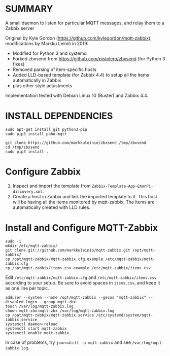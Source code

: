 SUMMARY
=======

A small daemon to listen for particular MQTT messages, and relay them to a Zabbix server

Original by Kyle Gordon (https://github.com/kylegordon/mqtt-zabbix),
modifications by Markku Leiniö in 2019:
- Modified for Python 3 and systemd
- Forked zbxsend from https://github.com/pistolero/zbxsend (for Python 3 fixes)
- Removed parsing of item-specific hosts
- Added LLD-based template (for Zabbix 4.4) to setup all the items automatically in Zabbix
- plus other style adjustments

Implementation tested with Debian Linux 10 (Buster) and Zabbix 4.4.

INSTALL DEPENDENCIES
=======

```
sudo apt-get install git python3-pip
sudo pip3 install paho-mqtt

git clone https://github.com/markkuleinio/zbxsend /tmp/zbxsend
cd /tmp/zbxsend
sudo pip3 install .
```

Configure Zabbix
========

1. Inspect and import the template from `Zabbix-Template-App-EmonPi-discovery.xml`.
1. Create a host in Zabbix and link the imported template to it. This host will be having all the
items monitored by mqtt-zabbix. The items are automatically created with LLD rules.

Install and Configure MQTT-Zabbix
========

```
sudo -i
mkdir /etc/mqtt-zabbix/
git clone git://github.com/markkuleinio/mqtt-zabbix.git /opt/mqtt-zabbix/
cp /opt/mqtt-zabbix/mqtt-zabbix.cfg.example /etc/mqtt-zabbix/mqtt-zabbix.cfg
cp /opt/mqtt-zabbix/items.csv.example /etc/mqtt-zabbix/items.csv
```

Edit `/etc/mqtt-zabbix/mqtt-zabbix.cfg` and `/etc/mqtt-zabbix/items.csv` according
to your setup. Be sure to avoid spaces in `items.csv`, and keep it as one line per topic.

```
adduser --system --home /opt/mqtt-zabbix --gecos "mqtt-zabbix" --disabled-login --group mqtt-zbx
touch /var/log/mqtt-zabbix.log
chown mqtt-zbx:mqtt-zbx /var/log/mqtt-zabbix.log
cp /opt/mqtt-zabbix/mqtt-zabbix.service /etc/systemd/system/mqtt-zabbix.service
systemctl daemon-reload
systemctl start mqtt-zabbix
systemctl enable mqtt-zabbix
```

In case of problems, try `journalctl -u mqtt-zabbix` and see `/var/log/mqtt-zabbix.log`.
